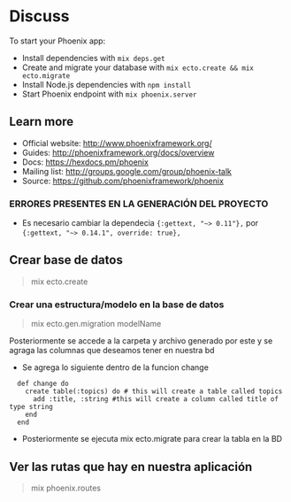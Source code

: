 # Discuss

To start your Phoenix app:

  * Install dependencies with `mix deps.get`
  * Create and migrate your database with `mix ecto.create && mix ecto.migrate`
  * Install Node.js dependencies with `npm install`
  * Start Phoenix endpoint with `mix phoenix.server`



## Learn more

  * Official website: http://www.phoenixframework.org/
  * Guides: http://phoenixframework.org/docs/overview
  * Docs: https://hexdocs.pm/phoenix
  * Mailing list: http://groups.google.com/group/phoenix-talk
  * Source: https://github.com/phoenixframework/phoenix


### ERRORES PRESENTES EN LA GENERACIÓN DEL PROYECTO
  * Es necesario cambiar la dependecia  `{:gettext, "~> 0.11"},` por `{:gettext, "~> 0.14.1", override: true},`

## Crear base de datos 
  > mix ecto.create

### Crear una estructura/modelo en la base de datos 
  > mix ecto.gen.migration modelName
  
Posteriormente se accede a la carpeta y archivo generado por este y se agraga las columnas que deseamos tener en nuestra bd

* Se agrega lo siguiente dentro de la funcion change
```
  def change do
    create table(:topics) do # this will create a table called topics
      add :title, :string #this will create a column called title of type string
    end
  end
```

* Posteriormente se ejecuta mix ecto.migrate para crear la tabla en la BD

## Ver las rutas que hay en nuestra aplicación
  > mix phoenix.routes